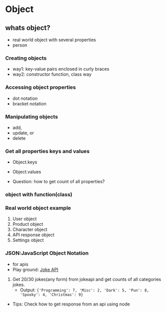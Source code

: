 # Object

## whats object?
- real world object with several properties
- person

### Creating objects
- way1: key-value pairs enclosed in curly braces
- way2: constructor function, class way


### Accessing object properties
-  dot notation
-  bracket notation

### Manipulating objects
- add, 
- update, or 
- delete

### Get all properties keys and values
- Object.keys
- Object.values

- Question: how to get count of all properties?

### object with function(class)

### Real world object example
1. User object
2. Product object
3. Character object
4. API response object
5. Settings object


### JSON:JavaScript Object Notation
- for apis
- Play ground: [Joke API](https://sv443.net/jokeapi/v2/)

<!-- Task for the day -->
1. Get 20/30 jokes(any form) from jokeapi and get counts of all categories jokes. 
    - Output: 
  `{'Programming': 7, 'Misc': 2, 'Dark': 5, 'Pun': 8, 'Spooky': 4, 'Christmas': 9}`

  - Tips: Check how to get response from an api using node